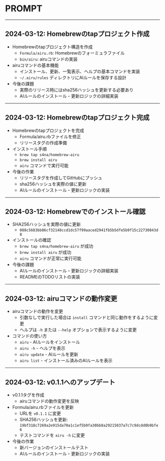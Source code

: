 # PROMPT

---

## 2024-03-12: Homebrewのtapプロジェクト作成

- Homebrewのtapプロジェクト構造を作成
  - `Formula/airu.rb`: Homebrewのフォーミュラファイル
  - `bin/airu`: airuコマンドの実装
- airuコマンドの基本機能
  - インストール、更新、一覧表示、ヘルプの基本コマンドを実装
  - `~/.airu/rules` ディレクトリにAIルールを保存する設計
- 今後の課題
  - 実際のリリース時にはsha256ハッシュを更新する必要あり
  - AIルールのインストール・更新ロジックの詳細実装

---

## 2024-03-12: Homebrewのtapプロジェクト完成

- Homebrewのtapプロジェクトを完成
  - Formula/airu.rbファイルを修正
  - リリースタグの作成準備
- インストール手順
  - `brew tap s4na/homebrew-airu`
  - `brew install airu`
  - `airu` コマンドで実行可能
- 今後の作業
  - リリースタグを作成してGitHubにプッシュ
  - sha256ハッシュを実際の値に更新
  - AIルールのインストール・更新ロジックの実装

---

## 2024-03-12: Homebrewでのインストール確認

- SHA256ハッシュを実際の値に更新
  - `088c5683bb86cf32148ccd1dc57f99aaced2941fb5b5dfe5b9f15c22730843d8`
- インストールの確認
  - `brew tap s4na/homebrew-airu` が成功
  - `brew install airu` が成功
  - `airu` コマンドが正常に実行可能
- 今後の課題
  - AIルールのインストール・更新ロジックの詳細実装
  - READMEのTODOリストの実装

---

## 2024-03-12: airuコマンドの動作変更

- airuコマンドの動作を変更
  - 引数なしで実行した場合は `install` コマンドと同じ動作をするように変更
  - ヘルプは `-h` または `--help` オプションで表示するように変更
- コマンドの使い方
  - `airu` - AIルールをインストール
  - `airu -h` - ヘルプを表示
  - `airu update` - AIルールを更新
  - `airu list` - インストール済みのAIルールを表示

---

## 2024-03-12: v0.1.1へのアップデート

- v0.1.1タグを作成
  - airuコマンドの動作変更を反映
- Formula/airu.rbファイルを更新
  - URLを `v0.1.1` に変更
  - SHA256ハッシュを更新: `19bf318c7269a2e915da70a1c1ef5b9fa30bb8a29215037a7c7c9dcdd0b9bfe6`
  - テストコマンドを `airu -h` に変更
- 今後の作業
  - 新バージョンのインストールテスト
  - AIルールのインストール・更新ロジックの実装
